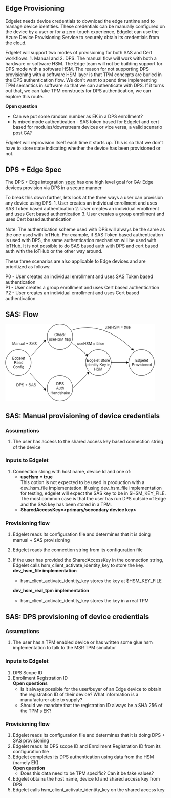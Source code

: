 ## Edge Provisioning

Edgelet needs device credentials to download the edge runtime and to manage device identities. These credentials can be manually configured on the device by a user or for a zero-touch experience, Edgelet can use the Azure Device Provisioning Service to securely obtain its credentials from the cloud.

Edgelet will support two modes of provisioning for both SAS and Cert workflows: 1. Manual and 2. DPS. The manual flow will work with both a hardware or software HSM. The Edge team will not be building support for DPS mode with a software HSM. The reason for not supporting DPS provisioning with a software HSM layer is that TPM concepts are buried in the DPS authentication flow. We don't want to spend time implementing TPM semantics in software so that we can authenticate with DPS. If it turns out that, we can fake TPM constructs for DPS authentication, we can explore this route.

**Open question**  
* Can we put some random number as EK in a DPS enrollment?
* Is mixed mode authentication - SAS token based for Edgelet and cert based for modules/downstream devices or vice versa, a valid scenario post GA?

Edgelet will reprovision itself each time it starts up. This is so that we don't have to store state indicating whether the device has been provisioned or not.

## DPS + Edge Spec

The DPS + Edge integration [spec](https://microsoft.sharepoint.com/:w:/r/teams/Azure_IoT/_layouts/15/WopiFrame.aspx?sourcedoc=%7B58227908-02BA-4C87-8FF5-8DBEB0EF5C91%7D&file=DPS%20%2B%20Edge%20integration%20spec.docx&action=default) has one high level goal for GA: Edge devices provision via DPS in a secure manner

To break this down further, lets look at the three ways a user can provision any device using DPS:
	1. User creates an individual enrollment and uses SAS Token based authentication
	2. User creates an individual enrollment and uses Cert based authentication
	3. User creates a group enrollment and uses Cert based authentication

Note: The authentication scheme used with DPS will always be the same as the one used with IoTHub. For example, if SAS Token based authentication is used with DPS, the same authentication mechanism will be used with IoTHub. It is not possible to do SAS based auth with DPS and cert based auth with the IoTHub or the other way around.

These three scenarios are also applicable to Edge devices and are prioritized as follows:
  
P0 - User creates an individual enrollment and uses SAS Token based authentication  
P1 - User creates a group enrollment and uses Cert based authentication  
P2 - User creates an individual enrollment and uses Cert based authentication  

## SAS: Flow

![Provision Edgelet Diagram](./images/provision_edgelet.png)

## SAS: Manual provisioning of device credentials 

### Assumptions
1. The user has access to the shared access key based connection string of the device

### Inputs to Edgelet
1. Connection string with host name, device Id and one of:  
	* **useHsm = true**  
		This option is not expected to be used in production with a dev_hsm_file implementation. If using dev_hsm_file implementation for testing, edgelet will expect the SAS key to be in $HSM_KEY_FILE. The most common case is that the user has run DPS outside of Edge and the SAS key has been stored in a TPM.
	* **SharedAccessKey=<primary/secondary device key>**
	
### Provisioning flow 
1. Edgelet reads its configuration file and determines that it is doing manual + SAS provisioning
2. Edgelet reads the connection string from its configuration file
3. If the user has provided the SharedAccessKey in the connection string, Edgelet calls hsm_client_activate_identity_key to store the key.  
    **dev_hsm_file implementation**
    * hsm_client_activate_identity_key stores the key at $HSM_KEY_FILE

    **dev_hsm_real_tpm implementation**
    * hsm_client_activate_identity_key stores the key in a real TPM

## SAS: DPS provisioning of device credentials

### Assumptions
1. The user has a TPM enabled device or has written some glue hsm implementation to talk to the MSR TPM simulator

### Inputs to Edgelet
1. DPS Scope ID
2. Enrollment Registration ID  
	**Open questions**  
    * Is it always possible for the user/buyer of an Edge device to obtain the registration ID of their device? What information is a manufacturer able to supply?
    * Should we mandate that the registration ID always be a SHA 256 of the TPM's EK?

### Provisioning flow
1. Edgelet reads its configuration file and determines that it is doing DPS + SAS provisioning
2. Edgelet reads its DPS scope ID and Enrollment Registration ID from its configuration file
3. Edgelet completes its DPS authentication using data from the HSM (namely EK)  
    **Open question**  
	* Does this data need to be TPM specific? Can it be fake values?
4. Edgelet obtains the host name, device Id and shared access key from DPS
5. Edgelet calls hsm_client_activate_identity_key on the shared access key
